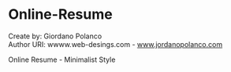 Online-Resume
=============

Create by: Giordano Polanco<br>
Author URI: wwww.web-desings.com - www.jordanopolanco.com


Online Resume - Minimalist Style
